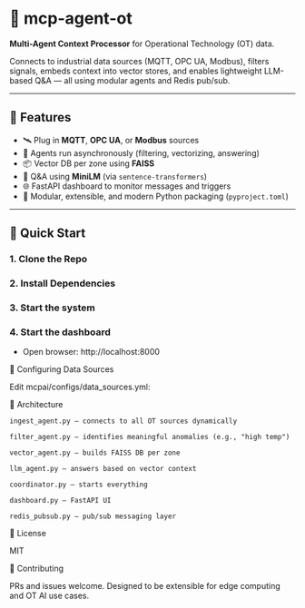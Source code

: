 # 🧠 mcp-agent-ot

**Multi-Agent Context Processor** for Operational Technology (OT) data.

Connects to industrial data sources (MQTT, OPC UA, Modbus), filters signals, embeds context into vector stores, and enables lightweight LLM-based Q&A — all using modular agents and Redis pub/sub.

---

## 🔧 Features

- 🛰️ Plug in **MQTT**, **OPC UA**, or **Modbus** sources
- 🔁 Agents run asynchronously (filtering, vectorizing, answering)
- 📦 Vector DB per zone using **FAISS**
- 🧠 Q&A using **MiniLM** (via `sentence-transformers`)
- 🌐 FastAPI dashboard to monitor messages and triggers
- 🧩 Modular, extensible, and modern Python packaging (`pyproject.toml`)

---

## 🚀 Quick Start

### 1. Clone the Repo

### 2. Install Dependencies

### 3. Start the system 

### 4. Start the dashboard 

- Open browser: http://localhost:8000

🔌 Configuring Data Sources

Edit mcpai/configs/data_sources.yml:

🧱 Architecture

    ingest_agent.py – connects to all OT sources dynamically

    filter_agent.py – identifies meaningful anomalies (e.g., "high temp")

    vector_agent.py – builds FAISS DB per zone

    llm_agent.py – answers based on vector context

    coordinator.py – starts everything

    dashboard.py – FastAPI UI

    redis_pubsub.py – pub/sub messaging layer
	
	

📄 License

MIT

🤝 Contributing

PRs and issues welcome. Designed to be extensible for edge computing and OT AI use cases.